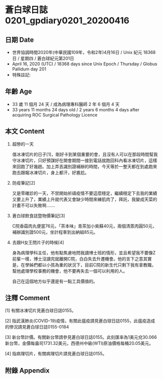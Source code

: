 [_metadata_:encoding]: - "utf-8"
[_metadata_:fileformat]: - "markdown"
[_metadata_:MIME_type]: - "text/plain"
[_metadata_:markdown_version]: - "commonmark version 0.29"
[_metadata_:markdown_spec]: - "https://spec.commonmark.org/0.29/"

# 蒼白球日誌0201_gpdiary0201_20200416 #

## 日期 Date ##

* 世界協調時間2020年(中華民國109年，令和2年)4月16日 / Unix 紀元 18368 日 / 星期四 / 蒼白球紀元第201日
* April 16, 2020 (UTC) / 18368 days since Unix Epoch / Thursday / Globus Pallidum day 201
* 特殊註記:

## 年齡 Age ##

* 33 歲 11 個月 24 天 / 成為病理專科醫師 2 年 6 個月 4 天
* 33 years 11 months 24 days old / 2 years 6 months 4 days after acquiring ROC Surgical Pathology Licence

## 本文 Content ##

1. 超慘的一天

    值冰凍切片的日子[1]，剛好卡到某個重要的會，且沒有人可以在那段時間幫我守冰凍切片，只好預謀好在開會期間一接到電話就跑回科內看冰凍切片，這樣來回跑了好幾趟。加上弄丟識別證補辦的時間，今天等於一整天都在到處跑來跑去跟報冰凍切片，身上都汗，好尷尬。

2. 防疫筆記[2]

    又是零確診的一天，不禁開始祈禱疫情不要這麼穩定，繼續穩定下去我的業績又要上升了，業績上升就代表又會缺少時間來練肌肉了，拜託，我變成天菜的計畫不可以失敗啊.......

3. 蒼白球飲食誌暨物價筆記[3]

    C院香菇肉丸便當76元，「茶本味」青茶加小紫蘇40元，兩個清蒸肉圓50元，補辦識別證500元，坐計程車到出納組85元。

4. 去跟H女王問片子的時候[4]

    身為病理學科主任，他有點焦慮地問我讀博士班的情形，並且希望我不要像Z前輩一樣，博士沒讀完就離開C院，白白失去升遷機會。他的言下之意其實是，在學姊們都以小孩為重的狀況下，目前C院的新生代只剩下我有拿教職，幫他處理學校事務的機會，他不要再失去一個可以利用的人。

    自己在這個地方似乎還是有一點工具價值的。

## 注釋 Comment ##

[1] 有關冰凍切片見蒼白球日誌0155。

[2] 指武漢肺炎(COVID-19)疫情，有關此瘟疫請見蒼白球日誌0155，此瘟疫造成的慘況請見蒼白球日誌0155-0184

[3] 新台幣計價。有關新台幣請參見蒼白球日誌0155。此刻匯率為1美元兌30.066新台幣，金價每盎司1731.32美元，西德州中級(WTI)原油價格每桶20.05美元。

[4] 指病理切片，有關病理切片請見蒼白球日誌0155。

## 附錄 Appendix ##
